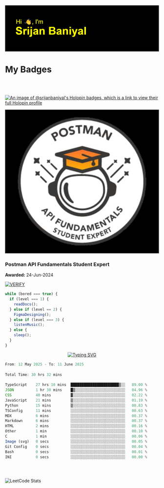 ![Header](./header.png)

# My Badges

<Br />
<Br />

[![An image of @srijanbaniyal's Holopin badges, which is a link to view their full Holopin profile](https://holopin.me/srijanbaniyal)](https://holopin.io/@srijanbaniyal)

[![Postman API Fundamentals Student Expert](/Postman.jpeg)](https://api.badgr.io/public/assertions/r9BLLy0oTfKJBbkGuDI1zA)

### Postman API Fundamentals Student Expert

**Awarded:** 24-Jun-2024

[![VERIFY](https://img.shields.io/badge/VERIFY-blue)](https://badgecheck.io?url=https%3A%2F%2Fapi.badgr.io%2Fpublic%2Fassertions%2Fr9BLLy0oTfKJBbkGuDI1zA)

```javascript
while (bored === true) {
  if (level === 1) {
    readDocs();
  } else if (level == 2) {
    FigmaDesigning();
  } else if (level === 3) {
    listenMusic();
  } else {
    sleep();
  }
}
```

<p align="center">
  <a href="https://git.io/typing-svg"><img src="https://readme-typing-svg.demolab.com?font=Tilt+Prism&size=30&pause=1000&color=0FF75B&center=true&vCenter=true&width=800&height=80&lines=Time+spent+on+various+Programming+languages" alt="Typing SVG" /></a>
</p>

<!--START_SECTION:waka-->

```TypeScript
From: 12 May 2025 - To: 11 June 2025

Total Time: 30 hrs 32 mins

TypeScript    27 hrs 10 mins  ██████████████████████▒░░   89.00 %
JSON          1 hr 30 mins    █▒░░░░░░░░░░░░░░░░░░░░░░░   04.96 %
CSS           40 mins         ▓░░░░░░░░░░░░░░░░░░░░░░░░   02.22 %
JavaScript    21 mins         ▒░░░░░░░░░░░░░░░░░░░░░░░░   01.19 %
Python        15 mins         ▒░░░░░░░░░░░░░░░░░░░░░░░░   00.83 %
TSConfig      11 mins         ░░░░░░░░░░░░░░░░░░░░░░░░░   00.63 %
MDX           6 mins          ░░░░░░░░░░░░░░░░░░░░░░░░░   00.37 %
Markdown      6 mins          ░░░░░░░░░░░░░░░░░░░░░░░░░   00.37 %
HTML          2 mins          ░░░░░░░░░░░░░░░░░░░░░░░░░   00.16 %
Other         1 min           ░░░░░░░░░░░░░░░░░░░░░░░░░   00.10 %
C             1 min           ░░░░░░░░░░░░░░░░░░░░░░░░░   00.06 %
Image (svg)   0 secs          ░░░░░░░░░░░░░░░░░░░░░░░░░   00.05 %
Git Config    0 secs          ░░░░░░░░░░░░░░░░░░░░░░░░░   00.04 %
Bash          0 secs          ░░░░░░░░░░░░░░░░░░░░░░░░░   00.01 %
INI           0 secs          ░░░░░░░░░░░░░░░░░░░░░░░░░   00.00 %
```

<!--END_SECTION:waka-->

<Br />
<Br />

![LeetCode Stats](https://leetcard.jacoblin.cool/Srijan-Baniyal?theme=dark&font=Rasa&ext=contest)
